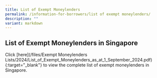 ```yaml
---
title: List of Exempt Moneylenders
permalink: /information-for-borrowers/list of exempt moneylenders/
description: ""
variant: markdown
---
```

List of Exempt Moneylenders in Singapore
---
Click [here](/files/Exempt Moneylenders Lists/2024/List_of_Exempt_Moneylenders_as_at_1_September_2024.pdf){:target="_blank"} to view the complete list of exempt moneylenders in Singapore.